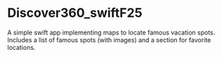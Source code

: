# Discover360_swiftF25
A simple swift app implementing maps to locate famous vacation spots. Includes a list of famous spots (with images) and a section for favorite locations.
